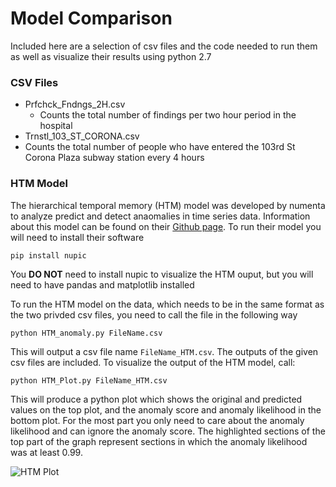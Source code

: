 # Model Comparison

Included here are a selection of csv files and the code needed to run them as
well as visualize their results using python 2.7

### CSV Files
- Prfchck_Fndngs_2H.csv
  - Counts the total number of findings per two hour period in the hospital
- Trnstl_103_ST_CORONA.csv
 - Counts the total number of people who have entered the 103rd St Corona Plaza
  subway station every 4 hours


### HTM Model
The hierarchical temporal memory (HTM) model was developed by numenta to analyze
predict and detect anaomalies in time series data.  Information about this model
can be found on their [Github page](https://github.com/numenta/nupic).  To run
their model you will need to install their software

    pip install nupic

You **DO NOT** need to install nupic to visualize the HTM ouput, but you will
need to have pandas and matplotlib installed

To run the HTM model on the data, which needs to be in the same format as the two
privded csv files, you need to call the file in the following way

    python HTM_anomaly.py FileName.csv

This will output a csv file name `FileName_HTM.csv`.  The outputs of the given
csv files are included.  To visualize the output of the HTM model, call:

    python HTM_Plot.py FileName_HTM.csv

This will produce a python plot which shows the original and predicted values on
the top plot, and the anomaly score and anomaly likelihood in the bottom plot.
For the most part you only need to care about the anomaly likelihood and can
ignore the anomaly score.  The highlighted sections of the top part of the graph
represent sections in which the anomaly likelihood was at least 0.99.

![HTM Plot](https://github.com/mseinstein/HTM/blob/master/ModelComparison/HTMplotExample.png)
